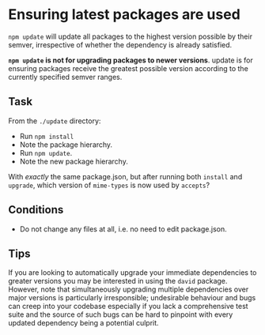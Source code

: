 # Ensuring latest packages are used

`npm update` will update all packages to the highest version possible by
their semver, irrespective of whether the dependency is already
satisfied.

**`npm update` is not for upgrading packages to newer versions**. update is
for ensuring packages receive the greatest possible version according to
the currently specified semver ranges.

## Task

From the `./update` directory:
* Run `npm install`
* Note the package hierarchy.
* Run `npm update`.
* Note the new package hierarchy.

With *exactly* the same package.json, but after running both `install` and
`upgrade`, which version of `mime-types` is now used by `accepts`?

## Conditions

* Do not change any files at all, i.e. no need to edit package.json.

## Tips

If you are looking to automatically upgrade your immediate dependencies
to greater versions you may be interested in using the `david` package.
However, note that simultaneously upgrading multiple dependencies over
major versions is particularly irresponsible; undesirable behaviour and
bugs can creep into your codebase especially if you lack a comprehensive
test suite and the source of such bugs can be hard to pinpoint with
every updated dependency being a potential culprit.
